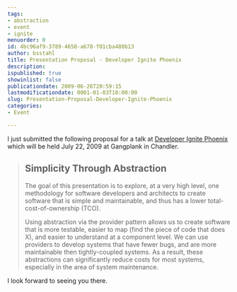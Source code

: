 ```yaml
---
tags:
- abstraction
- event
- ignite
menuorder: 0
id: 4bc96af9-3789-4658-a678-f01cba480b13
author: bsstahl
title: Presentation Proposal - Developer Ignite Phoenix
description: 
ispublished: true
showinlist: false
publicationdate: 2009-06-26T20:59:15
lastmodificationdate: 0001-01-03T10:00:00
slug: Presentation-Proposal-Developer-Ignite-Phoenix
categories:
- Event

---
```


I just submitted the following proposal for a talk at [Developer Ignite Phoenix](http://software.intel.com/en-us/articles/developer-ignite/) which will be held July 22, 2009 at Gangplank in Chandler.


> ## Simplicity Through Abstraction
> 
> The goal of this presentation is to explore, at a very high level, one methodology for software developers and architects to create software that is simple and maintainable, and thus has a lower total-cost-of-ownership (TCO).
> 
> Using abstraction via the provider pattern allows us to create software that is more testable, easier to map (find the piece of code that does X), and easier to understand at a component level. We can use providers to develop systems that have fewer bugs, and are more maintainable then tightly-coupled systems. As a result, these abstractions can significantly reduce costs for most systems, especially in the area of system maintenance.


I look forward to seeing you there.

